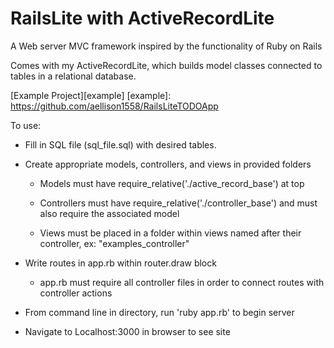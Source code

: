 # RailsLite with ActiveRecordLite

A Web server MVC framework inspired by the functionality of Ruby on Rails

Comes with my ActiveRecordLite, which builds model classes connected to tables in a relational database.

[Example Project][example]
[example]: https://github.com/aellison1558/RailsLiteTODOApp

To use:

- Fill in SQL file (sql_file.sql) with desired tables.

- Create appropriate models, controllers, and views in provided folders

  - Models must have require_relative('./active_record_base') at top

  - Controllers must have require_relative('./controller_base') and must also require the associated model

  - Views must be placed in a folder within views named after their controller, ex: "examples_controller"

- Write routes in app.rb within router.draw block

  - app.rb must require all controller files in order to connect routes with controller actions

- From command line in directory, run 'ruby app.rb' to begin server
- Navigate to Localhost:3000 in browser to see site
